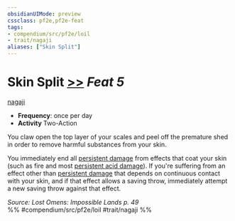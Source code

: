 ```yaml
---
obsidianUIMode: preview
cssclass: pf2e,pf2e-feat
tags:
- compendium/src/pf2e/loil
- trait/nagaji
aliases: ["Skin Split"]
---
```

# Skin Split  [>>](../../rules/core-rulebook/chapter-9-playing-the-game.md#Actions "Two-Action") *Feat 5*  
[nagaji](../../rules/traits/nagaji-loil.md)  

- **Frequency**: once per day
- **Activity** Two-Action

You claw open the top layer of your scales and peel off the premature shed in order to remove harmful substances from your skin.

You immediately end all [persistent damage](../../rules/conditions.md#Persistent%20Damage) from effects that coat your skin (such as fire and most [persistent acid damage](../../rules/conditions.md#Persistent%20Damage)). If you're suffering from an effect other than [persistent damage](../../rules/conditions.md#Persistent%20Damage) that depends on continuous contact with your skin, and if that effect allows a saving throw, immediately attempt a new saving throw against that effect.

*Source: Lost Omens: Impossible Lands p. 49*  
%% #compendium/src/pf2e/loil #trait/nagaji %%